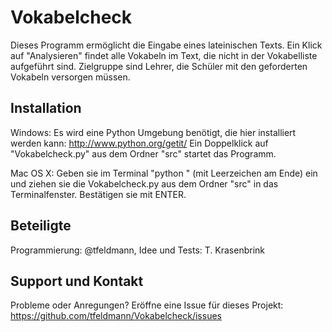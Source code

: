 # Vokabelcheck
Dieses Programm ermöglicht die Eingabe eines lateinischen Texts. Ein Klick auf "Analysieren" findet alle Vokabeln im Text, die nicht in der Vokabelliste aufgeführt sind. Zielgruppe sind Lehrer, die Schüler mit den geforderten Vokabeln versorgen müssen.

## Installation
Windows: Es wird eine Python Umgebung benötigt, die hier installiert werden kann: http://www.python.org/getit/
Ein Doppelklick auf "Vokabelcheck.py" aus dem Ordner "src" startet das Programm.

Mac OS X: Geben sie im Terminal
    "python "
(mit Leerzeichen am Ende) ein und ziehen sie die Vokabelcheck.py aus dem Ordner "src" in das Terminalfenster. Bestätigen sie mit ENTER.

## Beteiligte
Programmierung: @tfeldmann, Idee und Tests: T. Krasenbrink

## Support und Kontakt
Probleme oder Anregungen? Eröffne eine Issue für dieses Projekt: https://github.com/tfeldmann/Vokabelcheck/issues
